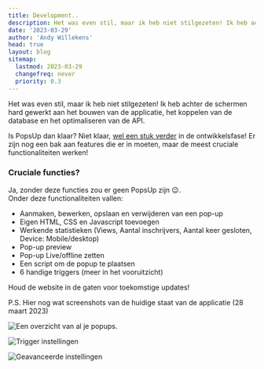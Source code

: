 ```yaml
---
title: Development..
description: Het was even stil, maar ik heb niet stilgezeten! Ik heb achter de schermen hard gewerkt aan het bouwen van de applicatie, het koppelen van de database en het optimaliseren van de API.
date: '2023-03-29'
author: 'Andy Willekens'
head: true
layout: blog
sitemap:
  lastmod: 2023-03-29
  changefreq: never
  priority: 0.3
---
```


Het was even stil, maar ik heb niet stilgezeten! Ik heb achter de schermen hard gewerkt aan het bouwen van de applicatie, het koppelen van de database en het optimaliseren van de API.

Is PopsUp dan klaar? Niet klaar, [wel een stuk verder](/blog/grote-update) in de ontwikkelsfase! Er zijn nog een bak aan features die er in moeten, maar de meest cruciale functionaliteiten werken!

### Cruciale functies?

Ja, zonder deze functies zou er geen PopsUp zijn 😉.\
Onder deze functionaliteiten vallen:

- Aanmaken, bewerken, opslaan en verwijderen van een pop-up
- Eigen HTML, CSS en Javascript toevoegen
- Werkende statistieken (Views, Aantal inschrijvers, Aantal keer gesloten, Device: Mobile/desktop)
- Pop-up preview
- Pop-up Live/offline zetten
- Een script om de popup te plaatsen
- 6 handige triggers (meer in het vooruitzicht)

Houd de website in de gaten voor toekomstige updates!

P.S. Hier nog wat screenshots van de huidige staat van de applicatie (28 maart 2023)

![Een overzicht van al je popups.](/assets/images/blog/development_1.jpg)

![Trigger instellingen](/assets/images/blog/development_2.jpg)

![Geavanceerde instellingen](/assets/images/blog/development_3.jpg)
